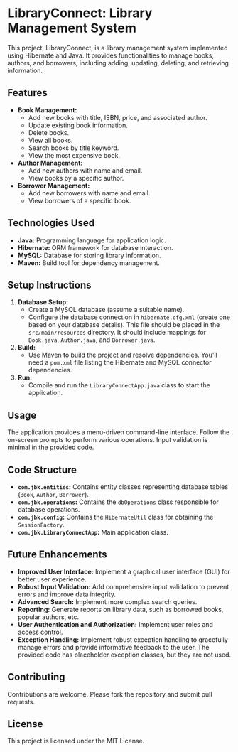 # LibraryConnect: Library Management System

This project, LibraryConnect, is a library management system implemented using Hibernate and Java. It provides functionalities to manage books, authors, and borrowers, including adding, updating, deleting, and retrieving information.

## Features

* **Book Management:**
    * Add new books with title, ISBN, price, and associated author.
    * Update existing book information.
    * Delete books.
    * View all books.
    * Search books by title keyword.
    * View the most expensive book.
* **Author Management:**
    * Add new authors with name and email.
    * View books by a specific author.
* **Borrower Management:**
    * Add new borrowers with name and email.
    * View borrowers of a specific book.

## Technologies Used

* **Java:** Programming language for application logic.
* **Hibernate:** ORM framework for database interaction.
* **MySQL:** Database for storing library information.
* **Maven:** Build tool for dependency management.

## Setup Instructions

1. **Database Setup:**
    * Create a MySQL database (assume a suitable name).
    * Configure the database connection in `hibernate.cfg.xml` (create one based on your database details).  This file should be placed in the `src/main/resources` directory.  It should include mappings for `Book.java`, `Author.java`, and `Borrower.java`.
2. **Build:**
    * Use Maven to build the project and resolve dependencies. You'll need a `pom.xml` file listing the Hibernate and MySQL connector dependencies.
3. **Run:**
    * Compile and run the `LibraryConnectApp.java` class to start the application.

## Usage

The application provides a menu-driven command-line interface. Follow the on-screen prompts to perform various operations.  Input validation is minimal in the provided code.

## Code Structure

* **`com.jbk.entities`:** Contains entity classes representing database tables (`Book`, `Author`, `Borrower`).
* **`com.jbk.operations`:** Contains the `dbOperations` class responsible for database operations.
* **`com.jbk.config`:** Contains the `HibernateUtil` class for obtaining the `SessionFactory`.
* **`com.jbk.LibraryConnectApp`:** Main application class.

## Future Enhancements

* **Improved User Interface:** Implement a graphical user interface (GUI) for better user experience.
* **Robust Input Validation:** Add comprehensive input validation to prevent errors and improve data integrity.
* **Advanced Search:** Implement more complex search queries.
* **Reporting:** Generate reports on library data, such as borrowed books, popular authors, etc.
* **User Authentication and Authorization:** Implement user roles and access control.
* **Exception Handling:** Implement robust exception handling to gracefully manage errors and provide informative feedback to the user.  The provided code has placeholder exception classes, but they are not used.


## Contributing

Contributions are welcome. Please fork the repository and submit pull requests.

## License

This project is licensed under the MIT License.

